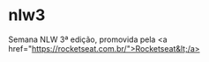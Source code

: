 # nlw3
Semana NLW 3ª edição, promovida pela &lt;a href="https://rocketseat.com.br/">Rocketseat&lt;/a>
